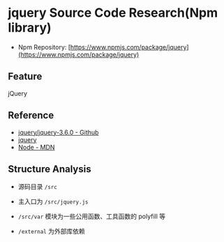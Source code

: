 # jquery Source Code Research(Npm library)

- Npm Repository: [https://www.npmjs.com/package/jquery](https://www.npmjs.com/package/jquery)

## Feature

jQuery

## Reference

- [jquery/jquery-3.6.0 - Github](https://github.com/jquery/jquery/tree/3.6.0)
- [jquery](https://jquery.com/)
- [Node - MDN](https://developer.mozilla.org/zh-CN/docs/Web/API/Node)

## Structure Analysis

- 源码目录 `/src`
- 主入口为 `/src/jquery.js`
- `/src/var` 模块为一些公用函数、工具函数的 polyfill 等

- `/external` 为外部库依赖